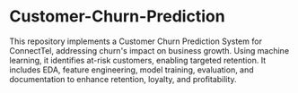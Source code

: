 # Customer-Churn-Prediction
This repository implements a Customer Churn Prediction System for ConnectTel, addressing churn's impact on business growth. Using machine learning, it identifies at-risk customers, enabling targeted retention. It includes EDA, feature engineering, model training, evaluation, and documentation to enhance retention, loyalty, and profitability.
